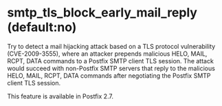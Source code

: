 # smtp_tls_block_early_mail_reply (default:no) 

 Try to detect a mail hijacking attack based on a TLS protocol
vulnerability (CVE-2009-3555), where an attacker prepends malicious
HELO, MAIL, RCPT, DATA commands to a Postfix SMTP client TLS session.
The attack would succeed with non-Postfix SMTP servers that reply
to the malicious HELO, MAIL, RCPT, DATA commands after negotiating
the Postfix SMTP client TLS session.  

 This feature is available in Postfix 2.7. 


